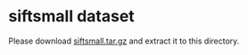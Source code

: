 # siftsmall dataset
Please download [siftsmall.tar.gz](http://corpus-texmex.irisa.fr/) and extract it to this directory.

